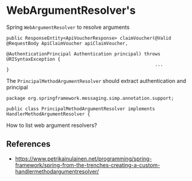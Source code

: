 # WebArgumentResolver's

Spring `WebArgumentResolver` to resolve arguments

```
public ResponseEntity<ApiVoucherResponse> claimVoucher(@Valid @RequestBody ApiClaimVoucher apiClaimVoucher,
                                                       @AuthenticationPrincipal Authentication principal) throws URISyntaxException {
                                                       ...
}
```

The `PrincipalMethodArgumentResolver` should extract authentication and principal

```
package org.springframework.messaging.simp.annotation.support;

public class PrincipalMethodArgumentResolver implements HandlerMethodArgumentResolver {
```

How to list web argument resolvers?

## References

- https://www.petrikainulainen.net/programming/spring-framework/spring-from-the-trenches-creating-a-custom-handlermethodargumentresolver/
